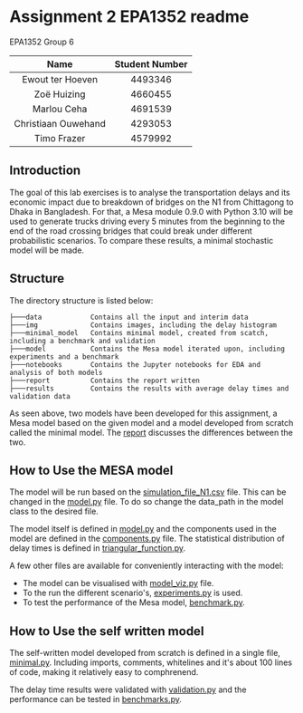 # Assignment 2 EPA1352 readme

EPA1352 Group 6 

| Name    | Student Number |
|:-------:|:--------:|
| Ewout ter Hoeven  | 4493346 | 
| Zoë Huizing | 4660455 |
| Marlou Ceha | 4691539 |
| Christiaan Ouwehand | 4293053 |
| Timo Frazer | 4579992 |

## Introduction

The goal of this lab exercises is to analyse the transportation delays and its economic impact due to breakdown of bridges on the N1 from Chittagong to Dhaka in Bangladesh. For that, a Mesa module 0.9.0 with Python 3.10 will be used to generate trucks driving every 5 minutes from the beginning to the end of the road crossing bridges that could break under different probabilistic scenarios. To compare these results, a minimal stochastic model will be made.

## Structure
The directory structure is listed below:

```
├───data            Contains all the input and interim data
├───img             Contains images, including the delay histogram
├───minimal_model   Contains minimal model, created from scatch, including a benchmark and validation
├───model           Contains the Mesa model iterated upon, including experiments and a benchmark
├───notebooks       Contains the Jupyter notebooks for EDA and analysis of both models
├───report          Contains the report written
├───results         Contains the results with average delay times and validation data
```
As seen above, two models have been developed for this assignment, a Mesa model based on the given model and a model developed from scratch called the minimal model. The [report](report/Report-EPA1352-G06-A2.pdf) discusses the differences between the two.

## How to Use the MESA model 

The model will be run based on the [simulation_file_N1.csv](data/simulation_file_N1.csv) file. This can be changed in the [model.py](model/model.py) file. To do so change the data_path in the model class to the desired file.

The model itself is defined in [model.py](model/model.py) and the components used in the model are defined in the [components.py](model/components.py) file. The statistical distribution of delay times is defined in [triangular_function.py](model/triangular_function.py).

A few other files are available for conveniently interacting with the model:
 - The model can be visualised with [model_viz.py](model/model_viz.py) file.
 - To the run the different scenario's, [experiments.py](model/experiments.py) is used.
 - To test the performance of the Mesa model, [benchmark.py](model/benchmark.py).

## How to Use the self written model

The self-written model developed from scratch is defined in a single file, [minimal.py](minimal_model/minimal.py). Including imports, comments, whitelines and it's about 100 lines of code, making it relatively easy to comphrenend.

The delay time results were validated with [validation.py](minimal_model/validation.py) and the performance can be tested in [benchmarks.py](minimal_model/benchmark.py).
